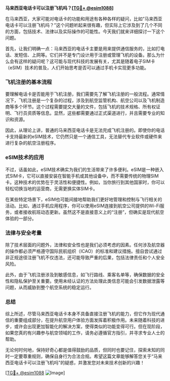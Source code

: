 **马来西亚电话卡可以注册飞机吗？[[TG💪+ @esim1088](https://t.me/s/esim1088)]**

在马来西亚，大家可能对电话卡的功能和用途有各种各样的疑问，比如“马来西亚电话卡可以注册飞机吗？”这个问题听起来很有趣，但实际上它涉及到了几个不同的方面，包括技术、法律以及实际操作的可能性。今天我们就来详细探讨一下这个问题。

首先，让我们明确一点：马来西亚的电话卡主要是用来提供通信服务的，比如打电话、发短信、上网等。它们并不是专门设计用于注册或管理飞机的设备。那么为什么会有这样的疑问呢？这可能与现代科技的发展有关，尤其是随着电子SIM卡（eSIM）技术的普及，人们开始思考是否可以通过手机卡实现更多功能。

### 飞机注册的基本流程

要理解电话卡是否能用于飞机注册，我们需要先了解飞机注册的一般流程。通常情况下，飞机注册是一个复杂的过程，涉及到航空监管机构、航空公司以及飞机制造商等多个环节。这个过程需要提交大量的文件，包括飞机的技术规格、所有权证明、飞行员资质等信息。显然，这些都需要通过正式渠道进行，并且需要专业的知识和资源。

因此，从理论上讲，普通的马来西亚电话卡是无法完成飞机注册的。即使你的电话卡支持最新的eSIM技术，它仍然只是一个通信工具，无法替代专业软件或硬件来进行复杂的航空注册程序。

### eSIM技术的应用

不过，话虽如此，eSIM技术确实为我们的生活带来了许多便利。eSIM是一种嵌入式SIM卡，它可以直接安装在智能手机或其他设备中，而不需要传统的物理SIM卡。这种技术的优势在于灵活性和便捷性。例如，当你旅行到其他国家时，你可以轻松切换当地的运营商，无需更换实体SIM卡。

在某些特定场景下，eSIM也可能间接地帮助我们更好地管理和控制与飞行相关的活动。比如，通过手机应用程序，你可以使用eSIM连接到航空公司提供的Wi-Fi服务，或者接收航班动态更新。虽然这不是直接意义上的“注册”，但确实是现代航空体验的一部分。

### 法律与安全考量

除了技术层面的问题外，法律和安全性也是我们必须考虑的因素。任何涉及航空器的操作都必须严格遵守国际民航组织（ICAO）的标准和建议措施。擅自尝试通过非正规途径注册飞机不仅违法，还可能导致严重的后果，包括法律责任和个人安全风险。

此外，由于飞机注册涉及到敏感信息，如飞行路线、乘客名单等，确保数据的安全性和隐私保护至关重要。使用未经认证的方法处理此类信息可能会引发数据泄露等问题，从而威胁到整个航空系统的稳定运行。

### 总结

综上所述，尽管马来西亚电话卡本身不具备直接注册飞机的能力，但它作为现代通信的重要组成部分，在提升航空用户体验方面发挥着积极作用。未来随着科技的进步，或许会出现更加智能化的解决方案，使得类似的功能变得可行。但在现阶段，如果您真的有兴趣参与航空领域的工作，请务必遵循官方指引，并寻求专业人士的帮助。

无论何时何地，保持好奇心都是值得鼓励的品质，但同时也要记住，探索未知的同时一定要尊重规则，确保自身行为合法合规。希望这篇文章能够解答您关于“马来西亚电话卡可以注册飞机吗”的疑惑，并激发您对未来技术创新的兴趣！

[[TG💪+ @esim1088](https://t.me/s/esim1088) ![Image](https://i.postimg.cc/4NQfJmqS/Snipaste-2025-05-13-00-14-12.png)]